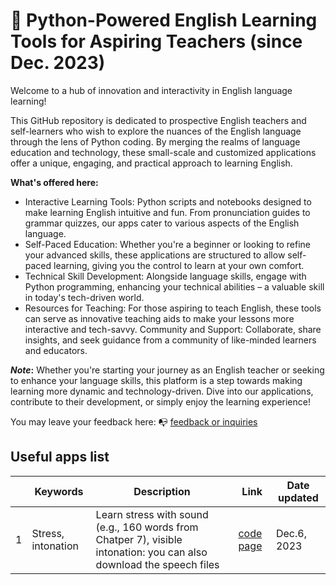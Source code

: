 # 🌱 Python-Powered English Learning Tools for Aspiring Teachers (since Dec. 2023)

Welcome to a hub of innovation and interactivity in English language learning!

This GitHub repository is dedicated to prospective English teachers and self-learners who wish to explore the nuances of the English language through the lens of Python coding. By merging the realms of language education and technology, these small-scale and customized applications offer a unique, engaging, and practical approach to learning English.

**What's offered here:**

+ Interactive Learning Tools: Python scripts and notebooks designed to make learning English intuitive and fun. From pronunciation guides to grammar quizzes, our apps cater to various aspects of the English language.
+ Self-Paced Education: Whether you're a beginner or looking to refine your advanced skills, these applications are structured to allow self-paced learning, giving you the control to learn at your own comfort.
+ Technical Skill Development: Alongside language skills, engage with Python programming, enhancing your technical abilities – a valuable skill in today's tech-driven world.
+ Resources for Teaching: For those aspiring to teach English, these tools can serve as innovative teaching aids to make your lessons more interactive and tech-savvy.
Community and Support: Collaborate, share insights, and seek guidance from a community of like-minded learners and educators.

**_Note_:** Whether you're starting your journey as an English teacher or seeking to enhance your language skills, this platform is a step towards making learning more dynamic and technology-driven. Dive into our applications, contribute to their development, or simply enjoy the learning experience!

You may leave your feedback here: 📭 [feedback or inquiries](https://share.hsforms.com/1Av0hl41zRH-ldBftgLjM4Qqhro2)


## Useful apps list

||Keywords|Description|Link|Date updated|
|---|---|---|---|---|
|1|Stress, intonation|Learn stress with sound (e.g., 160 words from Chatper 7), visible intonation: you can also download the speech files| [code page](https://github.com/MK316/Myapps/blob/main/TCEapps/stress_intonation.ipynb)| Dec.6, 2023|

